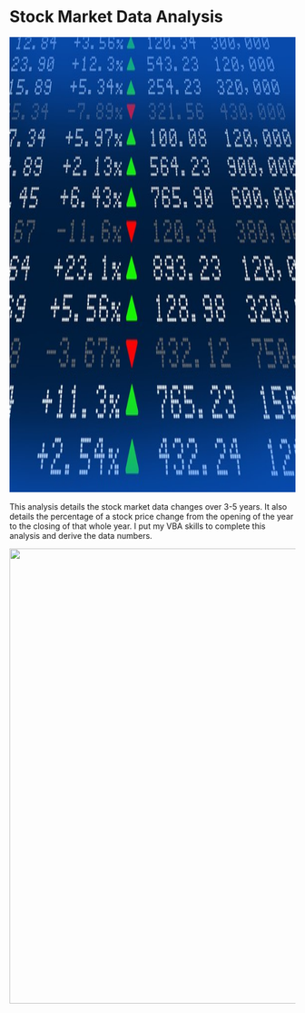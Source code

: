 # Stock Market Data Analysis
<p align="center">
  <img width="800" height="800" src="https://github.com/narayanan-nithya/Stock-Market-Data-Analysis/blob/master/stockmarket.jpg">
</p>
This analysis details the stock market data changes over 3-5 years. It also details the percentage of a stock price change from the opening of the year to the closing of that whole year. I put my VBA skills to complete this analysis and derive the data numbers. 
<p align="center">
  <img width="800" height="800" src="https://github.com/narayanan-nithya/Stock-Market-Data-Analysis/blob/master/Nithya.vbs">
</p>
